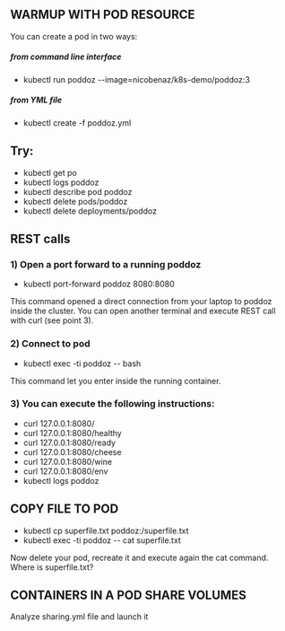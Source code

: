 ## WARMUP WITH POD RESOURCE

You can create a pod in two ways:

##### from command line interface
* kubectl run poddoz --image=nicobenaz/k8s-demo/poddoz:3

##### from YML file
* kubectl create -f poddoz.yml

## Try:
* kubectl get po
* kubectl logs poddoz
* kubectl describe pod poddoz
* kubectl delete pods/poddoz
* kubectl delete deployments/poddoz

## REST calls
### 1) Open a port forward to a running poddoz
* kubectl port-forward poddoz 8080:8080

This command opened a direct connection from your laptop to poddoz inside the cluster.
You can open another terminal and execute REST call with curl (see point 3).

### 2) Connect to pod
* kubectl exec -ti poddoz -- bash

This command let you enter inside the running container.

### 3) You can execute the following instructions:
* curl 127.0.0.1:8080/
* curl 127.0.0.1:8080/healthy
* curl 127.0.0.1:8080/ready
* curl 127.0.0.1:8080/cheese
* curl 127.0.0.1:8080/wine
* curl 127.0.0.1:8080/env
* kubectl logs poddoz


## COPY FILE TO POD
* kubectl cp superfile.txt poddoz:/superfile.txt
* kubectl exec -ti poddoz -- cat superfile.txt

Now delete your pod, recreate it and execute again the cat command.
Where is superfile.txt?


## CONTAINERS IN A POD SHARE VOLUMES
Analyze sharing.yml file and launch it
